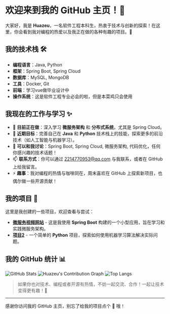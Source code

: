 # 欢迎来到我的 GitHub 主页！👋

大家好，我是 **Huazeu**，一名软件工程本科生，热衷于技术与创新的探索！在这里，你会看到我对编程的热爱以及我正在做的各种有趣的项目。🚀

## 我的技术栈 🛠️

- **编程语言**：Java, Python
- **框架**：Spring Boot, Spring Cloud
- **数据库**：MySQL, MongoDB
- **工具**：Docker, Git
- **前端**：学习vue做毕业设计中
- **操作系统**：这是软件工程专业必会的啦，但是本菜鸡只会使用

## 我现在的工作与学习 ✨

- 🔭 **目前正在做**：深入学习 **微服务架构** 和 **分布式系统**，尤其是 Spring Cloud。
- 🌱 **近期目标**：完善自己在 **Java** 和 **Python** 技术栈上的技能，探索更多的前沿技术（如人工智能与机器学习）。
- 💬 **可以和我讨论**：Spring Boot, Spring Cloud, 微服务架构, 代码优化，任何你感兴趣的技术话题！
- 📫 **联系方式**：你可以通过 [2214770953@qq.com](2214770953@qq.com) 与我联系，或者在 GitHub 上给我留言。
- ⚡ **趣事**：我对编程的热情与咖啡同在，周末喜欢在 GitHub 上探索新项目，也偶尔做一些开源贡献！

## 我的项目 🌟

这里是我创建的一些项目，欢迎查看与尝试：

- [**微服务视频网站**](https://github.com/Huazeu/bilibili) - 这是我使用 **Spring Boot** 构建的一个小型应用，旨在学习和实践微服务架构。
- [**项目2**](https://github.com/Huazeu/) - 一个简单的 **Python** 项目，探索如何使用机器学习算法解决实际问题。

## 我的 GitHub 统计 📊

![GitHub Stats](https://github-readme-stats.vercel.app/api?username=Huazeu&show_icons=true&hide_title=true)
![Huazeu's Contribution Graph](https://github-readme-streak-stats.herokuapp.com/?user=Huazeu&theme=dark)
![Top Langs](https://github-readme-stats.vercel.app/api/top-langs/?username=Huazeu&layout=compact)


> 如果你也对技术、编程或者开源有热情，不妨一起交流、合作！一起让技术变得更有趣！🎉

---

感谢你访问我的 GitHub 主页，别忘了给我的项目点个 🌟 哦！
